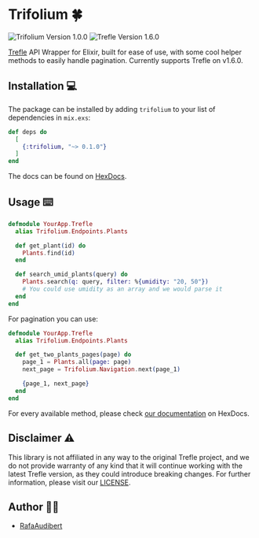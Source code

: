 # Trifolium 🍀

![Trifolium Version 1.0.0](https://img.shields.io/badge/Trifolium-v1.0.0-brightgreen)
![Trefle Version 1.6.0](https://img.shields.io/badge/Trefle-v1.6.0-blue)


[Trefle](https://trefle.io/) API Wrapper for Elixir, built for ease of use, with some cool helper methods to easily handle pagination. Currently supports Trefle on v1.6.0.

## Installation 💻

The package can be installed by adding `trifolium` to your list of dependencies in `mix.exs`:

```elixir
def deps do
  [
    {:trifolium, "~> 0.1.0"}
  ]
end
```

The docs can be found on [HexDocs](https://hexdocs.pm/trifolium).

## Usage ⌨️

```elixir
defmodule YourApp.Trefle
  alias Trifolium.Endpoints.Plants

  def get_plant(id) do
    Plants.find(id)
  end

  def search_umid_plants(query) do
    Plants.search(q: query, filter: %{umidity: "20, 50"})
    # You could use umidity as an array and we would parse it
  end
end
```

For pagination you can use:

```elixir
defmodule YourApp.Trefle
  alias Trifolium.Endpoints.Plants

  def get_two_plants_pages(page) do
    page_1 = Plants.all(page: page)
    next_page = Trifolium.Navigation.next(page_1)

    {page_1, next_page}
  end
end
```

For every available method, please check [our documentation](https://hexdocs.pm/trifolium) on HexDocs.



## Disclaimer ⚠️

This library is not affiliated in any way to the original Trefle project, and we do not provide warranty of any kind that it will continue working with the latest Trefle version, as they could introduce breaking changes. For further information, please visit our [LICENSE](./LICENSE).

## Author 🧙‍♂️

- [RafaAudibert](https://www.rafaaudibert.dev)